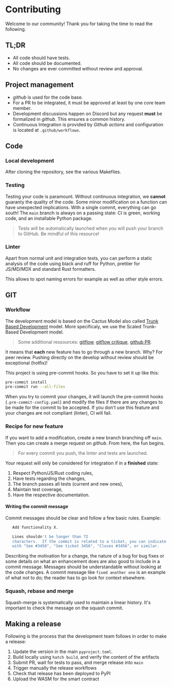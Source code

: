 # Contributing

Welcome to our community! Thank you for taking the time to read the following.

## TL;DR

* All code should have tests.
* All code should be documented.
* No changes are ever committed without review and approval.

## Project management

* *github* is used for the code base.
* For a PR to be integrated, it must be approved at least by one core team member.
* Development discussions happen on Discord but any request **must** be formalized in *github*. This ensures a common
  history.
* Continuous Integration is provided by *Github actions* and configuration is located at ``.github/workflows``.

## Code

### Local development

After cloning the repository, see the various Makefiles.

### Testing

Testing your code is paramount. Without continuous integration, we **cannot**
guaranty the quality of the code. Some minor modification on a function can
have unexpected implications. With a single commit, everything can go south!
The ``main`` branch is always on a passing state: CI is green, working code,
and an installable Python package.

> Tests will be automatically launched when you will push your branch to
> GitHub. Be mindful of this resource!

### Linter

Apart from normal unit and integration tests, you can perform a static
analysis of the code using black and ruff for Python, prettier for JS/MD/MDX and standard Rust formatters.

This allows to spot naming errors for example as well as other style errors.

## GIT

### Workflow

The development model is based on the Cactus Model also called
[Trunk Based Development](https://trunkbaseddevelopment.com) model.
More specificaly, we use the Scaled Trunk-Based Development model.

> Some additional ressources:
> [gitflow](https://nvie.com/posts/a-successful-git-branching-model/),
> [gitflow critique](https://barro.github.io/2016/02/a-succesful-git-branching-model-considered-harmful/),
> [github PR](https://help.github.com/en/github/collaborating-with-issues-and-pull-requests/about-pull-request-merges).

It means that **each** new feature has to go through a new branch. Why?
For peer review. Pushing directly on the develop without review should be
exceptional (hotfix)!

This project is using pre-commit hooks. So you have to set it up like this:

```bash
pre-commit install
pre-commit run --all-files
```

When you try to commit your changes, it will launch the pre-commit hooks
(``.pre-commit-config.yaml``)
and modify the files if there are any changes to be made for the commit to be
accepted. If you don't use this feature and your changes are not compliant
(linter), CI will fail.

### Recipe for new feature

If you want to add a modification, create a new branch branching off ``main``.
Then you can create a merge request on *github*. From here, the fun begins.

> For every commit you push, the linter and tests are launched.

Your request will only be considered for integration if in a **finished** state:

1. Respect Python/JS/Rust coding rules,
2. Have tests regarding the changes,
3. The branch passes all tests (current and new ones),
4. Maintain test coverage,
5. Have the respective documentation.

#### Writing the commit message

Commit messages should be clear and follow a few basic rules. Example:

```bash
   Add functionality X.

   Lines shouldn't be longer than 72
   characters.  If the commit is related to a ticket, you can indicate that
   with "See #3456", "See ticket 3456", "Closes #3456", or similar.
```

Describing the motivation for a change, the nature of a bug for bug fixes or
some details on what an enhancement does are also good to include in a commit
message. Messages should be understandable without looking at the code
changes. A commit message like ``fixed another one`` is an example of
what not to do; the reader has to go look for context elsewhere.

### Squash, rebase and merge

Squash-merge is systematically used to maintain a linear history. It's
important to check the message on the squash commit.

## Making a release

Following is the process that the development team follows in order to make
a release:

1. Update the version in the main `pyproject.toml`.
2. Build locally using `hatch build`, and verify the content of the artifacts
3. Submit PR, wait for tests to pass, and merge release into `main`
4. Trigger manually the release workflows
5. Check that release has been deployed to PyPI
6. Upload the WASM for the smart contract
